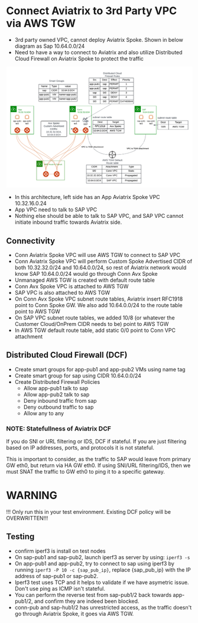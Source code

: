 # Connect Aviatrix to 3rd Party VPC via AWS TGW

- 3rd party owned VPC, cannot deploy Aviatrix Spoke. Shown in below diagram as Sap 10.64.0.0/24
- Need to have a way to connect to Aviatrix and also utilize Distributed Cloud Firewall on Aviatrix Spoke to protect the traffic

![Diagram](Avx-Spoke-DCF-3rd-party-VPC.png)

- In this architecture, left side has an App Aviatrix Spoke VPC 10.32.16.0.24
- App VPC need to talk to SAP VPC
- Nothing else should be able to talk to SAP VPC, and SAP VPC cannot initiate inbound traffic towards Aviatrix side.

## Connectivity
- Conn Aviatrix Spoke VPC will use AWS TGW to connect to SAP VPC
- Conn Aviatrix Spoke VPC will perform Custom Spoke Advertised CIDR of both 10.32.32.0/24 and 10.64.0.0/24, so rest of Aviatrix network would know SAP 10.64.0.0/24 would go through Conn Avx Spoke
- Unmanaged AWS TGW is created with default route table
- Conn Avx Spoke VPC is attached to AWS TGW
- SAP VPC is also attached to AWS TGW
- On Conn Avx Spoke VPC subnet route tables, Aviatrix insert RFC1918 point to Conn Spoke GW. We also add 10.64.0.0/24 to the route table point to AWS TGW
- On SAP VPC subnet route tables, we added 10/8 (or whatever the Customer Cloud/OnPrem CIDR needs to be) point to AWS TGW
- In AWS TGW default route table, add static 0/0 point to Conn VPC attachment

## Distributed Cloud Firewall (DCF)
- Create smart groups for app-pub1 and app-pub2 VMs using name tag
- Create smart group for sap using CIDR 10.64.0.0/24
- Create Distributed Firewall Policies
    - Allow app-pub1 talk to sap
    - Allow app-pub2 talk to sap
    - Deny inbound traffic from sap
    - Deny outbound traffic to sap
    - Allow any to any

### NOTE: Statefullness of Aviatrix DCF

If you do SNI or URL filtering or IDS, DCF if stateful. If you are just filtering based on IP addresses, ports, and protocols it is not stateful.

This is important to consider, as the traffic to SAP would leave from primary GW eth0, but return via HA GW eth0. If using SNI/URL filtering/IDS, then we must SNAT the traffic to GW eth0 to ping it to a specific gateway.

# WARNING
!!! Only run this in your test environment. Existing DCF policy will be OVERWRITTEN!!!

## Testing
- confirm iperf3 is install on test nodes
- On sap-pub1 and sap-pub2, launch iperf3 as server by using: ```iperf3 -s```
- On app-pub1 and app-pub2, try to connect to sap using iperf3 by running ```iperf3 -P 10 -c {sap_pub_ip}```, replace {sap_pub_ip} with the IP address of sap-pub1 or sap-pub2.
- Iperf3 test uses TCP and it helps to validate if we have asymetric issue. Don't use ping as ICMP isn't stateful.
- You can perform the reverse test from sap-pub1/2 back towards app-pub1/2, and confirm they are indeed been blocked.
- conn-pub and sap-hub1/2 has unrestricted access, as the traffic doesn't go through Aviatrix Spoke, it goes via AWS TGW.